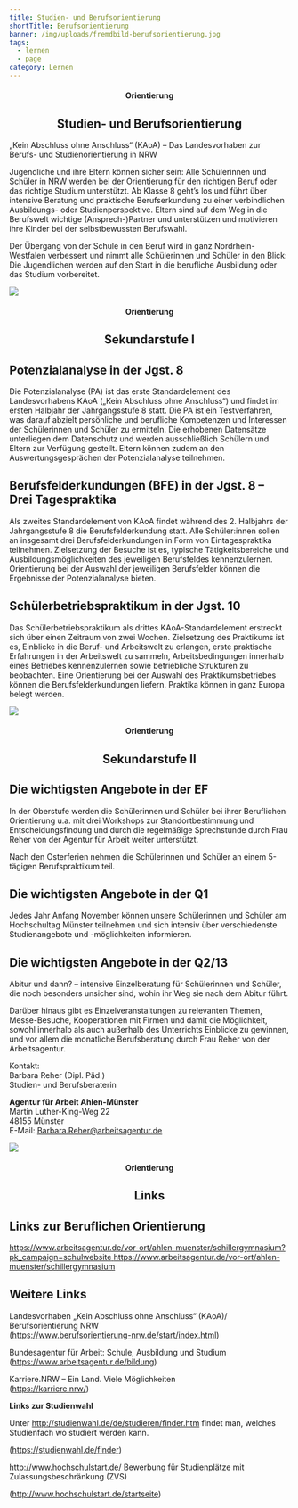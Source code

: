 ```yaml
---
title: Studien- und Berufsorientierung
shortTitle: Berufsorientierung
banner: /img/uploads/fremdbild-berufsorientierung.jpg
tags:
  - lernen
  - page
category: Lernen
---
```

<center><div class="title"><h4>Orientierung</h4><h2>Studien- und Berufsorientierung </h2></div></center>

„Kein Abschluss ohne Anschluss“ (KAoA) – Das Landesvorhaben zur Berufs- und Studienorientierung in NRW 

Jugendliche und ihre Eltern können sicher sein: Alle Schülerinnen und Schüler in NRW werden bei der Orientierung für den richtigen Beruf oder das richtige Studium unterstützt. Ab Klasse 8 geht’s los und führt über intensive Beratung und praktische Berufserkundung zu einer verbindlichen Ausbildungs- oder Studienperspektive. Eltern sind auf dem Weg in die Berufswelt wichtige (Ansprech-)Partner und unterstützen und motivieren ihre Kinder bei der selbstbewussten Berufswahl.  

Der Übergang von der Schule in den Beruf wird in ganz Nordrhein-Westfalen verbessert und nimmt alle Schülerinnen und Schüler in den Blick: Die Jugendlichen werden auf den Start in die berufliche Ausbildung oder das Studium vorbereitet.  

![](/img/uploads/1.-bild-kaoa-allgemein.jpg)

<center><div class="title"><h4>Orientierung</h4><h2>Sekundarstufe I </h2></div></center>

## Potenzialanalyse in der Jgst. 8

Die Potenzialanalyse (PA) ist das erste Standardelement des Landesvorhabens KAoA („Kein Abschluss ohne Anschluss“) und findet im ersten Halbjahr der Jahrgangsstufe 8 statt. Die PA ist ein Testverfahren, was darauf abzielt persönliche und berufliche Kompetenzen und Interessen der Schülerinnen und Schüler zu ermitteln. Die erhobenen Datensätze unterliegen dem Datenschutz und werden ausschließlich Schülern und Eltern zur Verfügung gestellt. Eltern können zudem an den Auswertungsgesprächen der Potenzialanalyse teilnehmen. 

## Berufsfelderkundungen (BFE) in der Jgst. 8 – Drei Tagespraktika

Als zweites Standardelement von KAoA findet während des 2. Halbjahrs der Jahrgangsstufe 8 die Berufsfelderkundung statt. Alle Schüler:innen sollen an insgesamt drei Berufsfelderkundungen in Form von Eintagespraktika teilnehmen. Zielsetzung der Besuche ist es, typische Tätigkeitsbereiche und Ausbildungsmöglichkeiten des jeweiligen Berufsfeldes kennenzulernen. Orientierung bei der Auswahl der jeweiligen Berufsfelder können die Ergebnisse der Potenzialanalyse bieten.  

## Schülerbetriebspraktikum in der Jgst. 10

Das Schülerbetriebspraktikum als drittes KAoA-Standardelement erstreckt sich über einen Zeitraum von zwei Wochen. Zielsetzung des Praktikums ist es, Einblicke in die Beruf- und Arbeitswelt zu erlangen, erste praktische Erfahrungen in der Arbeitswelt zu sammeln, Arbeitsbedingungen innerhalb eines Betriebes kennenzulernen sowie betriebliche Strukturen zu beobachten. Eine Orientierung bei der Auswahl des Praktikumsbetriebes können die Berufsfelderkundungen liefern. Praktika können in ganz Europa belegt werden. 

![](/img/uploads/fremdbild-praktikum.jpg)

<center><div class="title"><h4>Orientierung</h4><h2>Sekundarstufe II </h2></div></center>

## Die wichtigsten Angebote in der EF

In der Oberstufe werden die Schülerinnen und Schüler bei ihrer Beruflichen Orientierung u.a. mit drei Workshops zur Standortbestimmung und Entscheidungsfindung und durch die regelmäßige Sprechstunde durch Frau Reher von der Agentur für Arbeit weiter unterstützt. 

Nach den Osterferien nehmen die Schülerinnen und Schüler an einem 5-tägigen Berufspraktikum teil. 

## Die wichtigsten Angebote in der Q1

Jedes Jahr Anfang November können unsere Schülerinnen und Schüler am Hochschultag Münster teilnehmen und sich intensiv über verschiedenste Studienangebote und -möglichkeiten informieren. 

## Die wichtigsten Angebote in der Q2/13

Abitur und dann? – intensive Einzelberatung für Schülerinnen und Schüler, die noch besonders unsicher sind, wohin ihr Weg sie nach dem Abitur führt. 

Darüber hinaus gibt es Einzelveranstaltungen zu relevanten Themen, Messe-Besuche, Kooperationen mit Firmen und damit die Möglichkeit, sowohl innerhalb als auch außerhalb des Unterrichts Einblicke zu gewinnen, und vor allem die monatliche Berufsberatung durch Frau Reher von der Arbeitsagentur. 

Kontakt:\
Barbara Reher (Dipl. Päd.) \
Studien- und Berufsberaterin 

**Agentur für Arbeit Ahlen-Münster** \
Martin Luther-King-Weg 22 \
48155 Münster \
E-Mail: [Barbara.Reher@arbeitsagentur.de ](mailto:Barbara.Reher@arbeitsagentur.de)

![](/img/uploads/bild-kaoa-sek-ii.jpg)



<center><div class="title"><h4>Orientierung</h4><h2>Links</h2></div></center>

## Links zur Beruflichen Orientierung

[https://www.arbeitsagentur.de/vor-ort/ahlen-muenster/schillergymnasium?pk_campaign=schulwebsite ](https://www.arbeitsagentur.de/vor-ort/ahlen-muenster/schillergymnasium?pk_campaign=schulwebsite)[https://www.arbeitsagentur.de/vor-ort/ahlen-muenster/schillergymnasium ](https://www.arbeitsagentur.de/vor-ort/ahlen-muenster/schillergymnasium)

## Weitere Links

Landesvorhaben „Kein Abschluss ohne Anschluss“ (KAoA)/ Berufsorientierung NRW\
(<https://www.berufsorientierung-nrw.de/start/index.html>) 

Bundesagentur für Arbeit: Schule, Ausbildung und Studium \
(<https://www.arbeitsagentur.de/bildung>) 

Karriere.NRW – Ein Land. Viele Möglichkeiten \
(<https://karriere.nrw/>) 

**Links zur Studienwahl** 

Unter <http://studienwahl.de/de/studieren/finder.htm> findet man, welches Studienfach wo studiert werden kann. 

(<https://studienwahl.de/finder>) 

<http://www.hochschulstart.de/> Bewerbung für Studienplätze mit Zulassungsbeschränkung (ZVS) 

(<http://www.hochschulstart.de/startseite>)